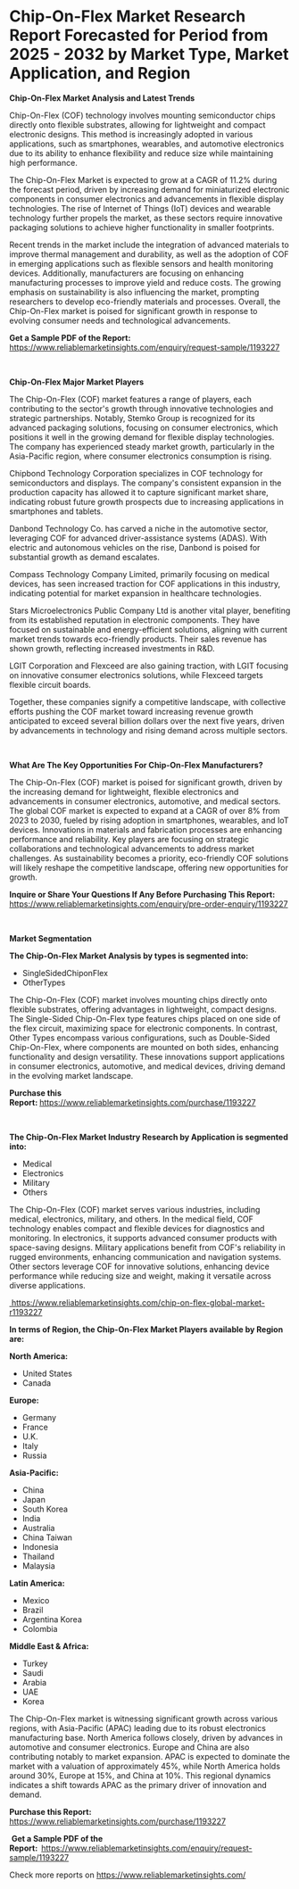 <p><h1>Chip-On-Flex Market Research Report Forecasted for Period from 2025 -  2032 by Market Type, Market Application, and Region</h1></p><p><strong>Chip-On-Flex Market Analysis and Latest Trends</strong></p>
<p><p>Chip-On-Flex (COF) technology involves mounting semiconductor chips directly onto flexible substrates, allowing for lightweight and compact electronic designs. This method is increasingly adopted in various applications, such as smartphones, wearables, and automotive electronics due to its ability to enhance flexibility and reduce size while maintaining high performance.</p><p>The Chip-On-Flex Market is expected to grow at a CAGR of 11.2% during the forecast period, driven by increasing demand for miniaturized electronic components in consumer electronics and advancements in flexible display technologies. The rise of Internet of Things (IoT) devices and wearable technology further propels the market, as these sectors require innovative packaging solutions to achieve higher functionality in smaller footprints.</p><p>Recent trends in the market include the integration of advanced materials to improve thermal management and durability, as well as the adoption of COF in emerging applications such as flexible sensors and health monitoring devices. Additionally, manufacturers are focusing on enhancing manufacturing processes to improve yield and reduce costs. The growing emphasis on sustainability is also influencing the market, prompting researchers to develop eco-friendly materials and processes. Overall, the Chip-On-Flex market is poised for significant growth in response to evolving consumer needs and technological advancements.</p></p>
<p><strong>Get a Sample PDF of the Report:&nbsp;</strong> <a href="https://www.reliablemarketinsights.com/enquiry/request-sample/1193227?utm_campaign=3078&utm_medium=2&utm_source=Github&utm_content=ia&utm_term=22032025&utm_id=chip-on-flex">https://www.reliablemarketinsights.com/enquiry/request-sample/1193227</a></p>
<p>&nbsp;</p>
<p><strong>Chip-On-Flex Major Market Players</strong></p>
<p><p>The Chip-On-Flex (COF) market features a range of players, each contributing to the sector's growth through innovative technologies and strategic partnerships. Notably, Stemko Group is recognized for its advanced packaging solutions, focusing on consumer electronics, which positions it well in the growing demand for flexible display technologies. The company has experienced steady market growth, particularly in the Asia-Pacific region, where consumer electronics consumption is rising.</p><p>Chipbond Technology Corporation specializes in COF technology for semiconductors and displays. The company's consistent expansion in the production capacity has allowed it to capture significant market share, indicating robust future growth prospects due to increasing applications in smartphones and tablets.</p><p>Danbond Technology Co. has carved a niche in the automotive sector, leveraging COF for advanced driver-assistance systems (ADAS). With electric and autonomous vehicles on the rise, Danbond is poised for substantial growth as demand escalates.</p><p>Compass Technology Company Limited, primarily focusing on medical devices, has seen increased traction for COF applications in this industry, indicating potential for market expansion in healthcare technologies.</p><p>Stars Microelectronics Public Company Ltd is another vital player, benefiting from its established reputation in electronic components. They have focused on sustainable and energy-efficient solutions, aligning with current market trends towards eco-friendly products. Their sales revenue has shown growth, reflecting increased investments in R&D.</p><p>LGIT Corporation and Flexceed are also gaining traction, with LGIT focusing on innovative consumer electronics solutions, while Flexceed targets flexible circuit boards.</p><p>Together, these companies signify a competitive landscape, with collective efforts pushing the COF market toward increasing revenue growth anticipated to exceed several billion dollars over the next five years, driven by advancements in technology and rising demand across multiple sectors.</p></p>
<p>&nbsp;</p>
<p><strong>What Are The Key Opportunities For Chip-On-Flex Manufacturers?</strong></p>
<p><p>The Chip-On-Flex (COF) market is poised for significant growth, driven by the increasing demand for lightweight, flexible electronics and advancements in consumer electronics, automotive, and medical sectors. The global COF market is expected to expand at a CAGR of over 8% from 2023 to 2030, fueled by rising adoption in smartphones, wearables, and IoT devices. Innovations in materials and fabrication processes are enhancing performance and reliability. Key players are focusing on strategic collaborations and technological advancements to address market challenges. As sustainability becomes a priority, eco-friendly COF solutions will likely reshape the competitive landscape, offering new opportunities for growth.</p></p>
<p><strong>Inquire or Share Your Questions If Any Before Purchasing This Report:</strong> <a href="https://www.reliablemarketinsights.com/enquiry/pre-order-enquiry/1193227?utm_campaign=3078&utm_medium=2&utm_source=Github&utm_content=ia&utm_term=22032025&utm_id=chip-on-flex">https://www.reliablemarketinsights.com/enquiry/pre-order-enquiry/1193227</a></p>
<p>&nbsp;</p>
<p><strong>Market Segmentation</strong></p>
<p><strong>The Chip-On-Flex Market Analysis by types is segmented into:</strong></p>
<p><ul><li>SingleSidedChiponFlex</li><li>OtherTypes</li></ul></p>
<p><p>The Chip-On-Flex (COF) market involves mounting chips directly onto flexible substrates, offering advantages in lightweight, compact designs. The Single-Sided Chip-On-Flex type features chips placed on one side of the flex circuit, maximizing space for electronic components. In contrast, Other Types encompass various configurations, such as Double-Sided Chip-On-Flex, where components are mounted on both sides, enhancing functionality and design versatility. These innovations support applications in consumer electronics, automotive, and medical devices, driving demand in the evolving market landscape.</p></p>
<p><strong>Purchase this Report:&nbsp;</strong><a href="https://www.reliablemarketinsights.com/purchase/1193227?utm_campaign=3078&utm_medium=2&utm_source=Github&utm_content=ia&utm_term=22032025&utm_id=chip-on-flex">https://www.reliablemarketinsights.com/purchase/1193227</a></p>
<p>&nbsp;</p>
<p><strong>The Chip-On-Flex Market Industry Research by Application is segmented into:</strong></p>
<p><ul><li>Medical</li><li>Electronics</li><li>Military</li><li>Others</li></ul></p>
<p><p>The Chip-On-Flex (COF) market serves various industries, including medical, electronics, military, and others. In the medical field, COF technology enables compact and flexible devices for diagnostics and monitoring. In electronics, it supports advanced consumer products with space-saving designs. Military applications benefit from COF's reliability in rugged environments, enhancing communication and navigation systems. Other sectors leverage COF for innovative solutions, enhancing device performance while reducing size and weight, making it versatile across diverse applications.</p></p>
<p><a href="https://www.reliablemarketinsights.com/chip-on-flex-global-market-r1193227?utm_campaign=3078&utm_medium=2&utm_source=Github&utm_content=ia&utm_term=22032025&utm_id=chip-on-flex">&nbsp;https://www.reliablemarketinsights.com/chip-on-flex-global-market-r1193227</a></p>
<p><strong>In terms of Region, the Chip-On-Flex Market Players available by Region are:</strong></p>
<p>
    <p> <strong> North America: </strong>
        <ul>
            <li>United States</li>
            <li>Canada</li>
        </ul>
        </p> 
    <p> <strong> Europe: </strong>
        <ul>
            <li>Germany</li>
            <li>France</li>
            <li>U.K.</li>
            <li>Italy</li>
            <li>Russia</li>
        </ul>
        </p> 
    <p> <strong> Asia-Pacific: </strong>
        <ul>
            <li>China</li>
            <li>Japan</li>
            <li>South Korea</li>
            <li>India</li>
            <li>Australia</li>
            <li>China Taiwan</li>
            <li>Indonesia</li>
            <li>Thailand</li>
            <li>Malaysia</li>
        </ul>
        </p> 
    <p> <strong> Latin America: </strong>
        <ul>
            <li>Mexico</li>
            <li>Brazil</li>
            <li>Argentina Korea</li>
            <li>Colombia</li>
        </ul>
        </p> 
    <p> <strong> Middle East & Africa: </strong>
        <ul>
            <li>Turkey</li>
            <li>Saudi</li>
            <li>Arabia</li>
            <li>UAE</li>
            <li>Korea</li>
        </ul>
    </p>
    </p>
<p><p>The Chip-On-Flex market is witnessing significant growth across various regions, with Asia-Pacific (APAC) leading due to its robust electronics manufacturing base. North America follows closely, driven by advances in automotive and consumer electronics. Europe and China are also contributing notably to market expansion. APAC is expected to dominate the market with a valuation of approximately 45%, while North America holds around 30%, Europe at 15%, and China at 10%. This regional dynamics indicates a shift towards APAC as the primary driver of innovation and demand.</p></p>
<p><strong>Purchase this Report: </strong><a href="https://www.reliablemarketinsights.com/purchase/1193227?utm_campaign=3078&utm_medium=2&utm_source=Github&utm_content=ia&utm_term=22032025&utm_id=chip-on-flex">https://www.reliablemarketinsights.com/purchase/1193227</a></p>
<p>&nbsp;<strong>Get a Sample PDF of the Report:&nbsp;&nbsp;</strong><a href="https://www.reliablemarketinsights.com/enquiry/request-sample/1193227?utm_campaign=3078&utm_medium=2&utm_source=Github&utm_content=ia&utm_term=22032025&utm_id=chip-on-flex">https://www.reliablemarketinsights.com/enquiry/request-sample/1193227</a></p>
<p><strong></strong></p>
<p>Check more reports on <a href="https://www.reliablemarketinsights.com/?utm_campaign=3078&utm_medium=2&utm_source=Github&utm_content=ia&utm_term=22032025&utm_id=chip-on-flex">https://www.reliablemarketinsights.com/</a></p>